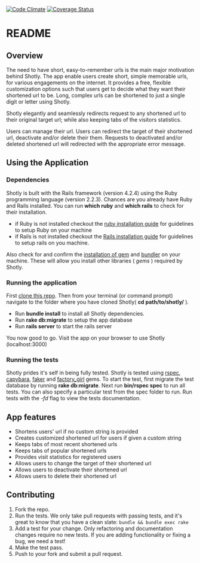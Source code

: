 [![Code Climate](https://codeclimate.com/github/andela-aoduola/shotly/badges/gpa.svg)](https://codeclimate.com/github/andela-aoduola/shotly)
[![Coverage Status](https://coveralls.io/repos/andela-aoduola/shotly/badge.svg?branch=master&service=github)](https://coveralls.io/github/andela-aoduola/shotly?branch=master)

# README
## Overview

The need to have short, easy-to-remember urls is the main major motivation behind Shotly. The app enable users create short, simple memorable urls, for various engagements on the internet. It provides a free, flexible customization options such that users get to decide what they want their shortened url to be. Long, complex urls can be shortened to just a single digit or letter using Shotly.

Shotly elegantly and seamlessly redirects request to any shortened url to their original target url; while also keeping tabs of the visitors statistics.

Users can manage their url. Users can redirect the target of their shortened url, deactivate and/or delete their them. Requests to deactivated and/or deleted shortened url will redirected with the appropriate error message.

## Using the Application

### Dependencies

Shotly is built with the Rails framework (version 4.2.4) using the Ruby programming language (version 2.2.3). Chances are you already have Ruby and Rails installed. You can run __which ruby__ and __which rails__ to check for their installation.

*   if Ruby is not installed checkout the [ruby installation guide](https://www.ruby-lang.org/en/downloads/) for guidelines to setup Ruby on your machine
*   if Rails is not installed checkout the [Rails installation guide](http://rubyonrails.org/download/) for guidelines to setup rails on you machine.

Also check for and confirm the [installation of gem](http://guides.rubygems.org/rubygems-basics/) and [bundler](http://rubygems.org) on your machine. These will allow you install other libraries ( _gems_ ) required by Shotly.

### Running the application

First [clone this repo](clone). Then from your terminal (or command prompt) navigate to the folder where you have cloned Shotly( __cd path/to/shotly/__ ).

*   Run __bundle install__ to install all Shotly dependencies.
*   Run __rake db:migrate__ to setup the app database
*   Run __rails server__ to start the rails server

You now good to go. Visit the app on your browser to use Shotly (localhost:3000)

### Running the tests

Shotly prides it's self in being fully tested. Shotly is tested using [rspec](http://rspec.info/), [capybara](http://jnicklas.github.io/capybara/), [faker](https://github.com/stympy/faker) and [factory_girl](http://www.rubydoc.info/gems/factory_girl/file/GETTING_STARTED.md) gems. To start the test, first migrate the test database by running __rake db:migrate__. Next run __bin/rspec spec__ to run all tests. You can also specify a particular test from the spec folder to run. Run tests with the _-fd_ flag to view the tests documentation.

## App features

*   Shortens users' url if no custom string is provided
*   Creates customized shortened url for users if given a custom string
*   Keeps tabs of most recent shortened urls
*   Keeps tabs of popular shortened urls
*   Provides visit statistics for registered users
*   Allows users to change the target of their shortened url
*   Allows users to deactivate their shortened url
*   Allows users to delete their shortened url

## Contributing
1. Fork the repo.
2. Run the tests. We only take pull requests with passing tests, and it's great
to know that you have a clean slate: `bundle && bundle exec rake`
3. Add a test for your change. Only refactoring and documentation changes
require no new tests. If you are adding functionality or fixing a bug, we need
a test!
4. Make the test pass.
5. Push to your fork and submit a pull request.
